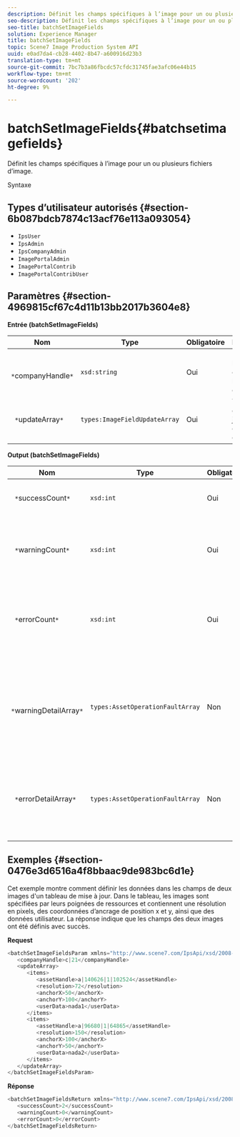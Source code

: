 ```yaml
---
description: Définit les champs spécifiques à l’image pour un ou plusieurs fichiers d’image.
seo-description: Définit les champs spécifiques à l’image pour un ou plusieurs fichiers d’image.
seo-title: batchSetImageFields
solution: Experience Manager
title: batchSetImageFields
topic: Scene7 Image Production System API
uuid: e0ad7da4-cb28-4402-8b47-a600916d23b3
translation-type: tm+mt
source-git-commit: 7bc7b3a86fbcdc57cfdc31745fae3afc06e44b15
workflow-type: tm+mt
source-wordcount: '202'
ht-degree: 9%

---
```



# batchSetImageFields{#batchsetimagefields}

Définit les champs spécifiques à l’image pour un ou plusieurs fichiers d’image.

Syntaxe

## Types d’utilisateur autorisés {#section-6b087bdcb7874c13acf76e113a093054}

* `IpsUser`
* `IpsAdmin`
* `IpsCompanyAdmin`
* `ImagePortalAdmin`
* `ImagePortalContrib`
* `ImagePortalContribUser`

## Paramètres {#section-4969815cf67c4d11b13bb2017b3604e8}

**Entrée (batchSetImageFields)**

| Nom | Type | Obligatoire | Description |
|---|---|---|---|
| ` *`companyHandle`*` | `xsd:string` | Oui | Poignée de la société contenant les fichiers d’image. |
| ` *`updateArray`*` | `types:ImageFieldUpdateArray` | Oui | Tableau des mises à jour des champs d’image. |

**Output (batchSetImageFields)**

| Nom | Type | Obligatoire | Description |
|---|---|---|---|
| ` *`successCount`*` | `xsd:int` | Oui | Nombre de champs d’image définis avec succès. |
| ` *`warningCount`*` | `xsd:int` | Oui | Nombre d’avertissements générés lorsque l’opération tentait de définir les champs d’image. |
| ` *`errorCount`*` | `xsd:int` | Oui | Nombre d’erreurs générées lorsque l’opération tentait de définir les champs d’image. |
| ` *`warningDetailArray`*` | `types:AssetOperationFaultArray` | Non | Tableau des détails associés aux ressources qui ont généré des avertissements lorsque l’opération tentait d’appliquer les mises à jour. |
| ` *`errorDetailArray`*` | `types:AssetOperationFaultArray` | Non | Tableau des détails associés aux ressources qui ont généré des erreurs lorsque l’opération a tenté d’appliquer les mises à jour. |

## Exemples {#section-0476e3d6516a4f8bbaac9de983bc6d1e}

Cet exemple montre comment définir les données dans les champs de deux images d&#39;un tableau de mise à jour. Dans le tableau, les images sont spécifiées par leurs poignées de ressources et contiennent une résolution en pixels, des coordonnées d’ancrage de position x et y, ainsi que des données utilisateur. La réponse indique que les champs des deux images ont été définis avec succès.

**Request**

```java
<batchSetImageFieldsParam xmlns="http://www.scene7.com/IpsApi/xsd/2008-01-15">
   <companyHandle>c|21</companyHandle>
   <updateArray>
      <items>
         <assetHandle>a|140626|1|102524</assetHandle>
         <resolution>72</resolution>
         <anchorX>50</anchorX>
         <anchorY>100</anchorY>
         <userData>nada1</userData>
      </items>
      <items>
         <assetHandle>a|96680|1|64865</assetHandle>
         <resolution>150</resolution>
         <anchorX>100</anchorX>
         <anchorY>50</anchorY>
         <userData>nada2</userData>
      </items>
   </updateArray>
</batchSetImageFieldsParam>
```

**Réponse**

```java
<batchSetImageFieldsReturn xmlns="http://www.scene7.com/IpsApi/xsd/2008-01-15">
   <successCount>2</successCount>
   <warningCount>0</warningCount>
   <errorCount>0</errorCount>
</batchSetImageFieldsReturn>
```

